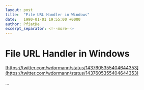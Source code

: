 ```yaml
---
layout: post
title:  "File URL Handler in Windows"
date:   1990-01-01 19:55:00 +0000
author: PfiatDe
excerpt_separator: <!--more-->
---
```


# File URL Handler in Windows
[https://twitter.com/wdormann/status/1437605355404644353](https://twitter.com/wdormann/status/1437605355404644353)

...
<!--more-->
